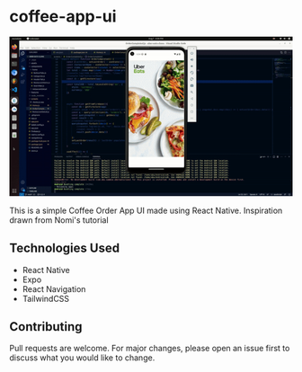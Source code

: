 # coffee-app-ui

![](https://github.com/abu-git/uber-eats-clone/blob/main/assets/gif/ezgif.com-video-to-gif.gif)

This is a simple Coffee Order App UI made using React Native. Inspiration drawn from Nomi's tutorial

## Technologies Used
+ React Native
+ Expo
+ React Navigation
+ TailwindCSS


## Contributing

Pull requests are welcome. For major changes, please open an issue first
to discuss what you would like to change.